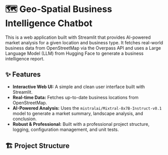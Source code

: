 # 🗺️ Geo-Spatial Business Intelligence Chatbot

This is a web application built with Streamlit that provides AI-powered market analysis for a given location and business type. It fetches real-world business data from OpenStreetMap via the Overpass API and uses a Large Language Model (LLM) from Hugging Face to generate a business intelligence report.

## ✨ Features

-   **Interactive Web UI:** A simple and clean user interface built with Streamlit.
-   **Real-time Data:** Fetches up-to-date business locations from OpenStreetMap.
-   **AI-Powered Analysis:** Uses the `mistralai/Mixtral-8x7B-Instruct-v0.1` model to generate a market summary, landscape analysis, and conclusion.
-   **Robust & Professional:** Built with a professional project structure, logging, configuration management, and unit tests.

## 🏗️ Project Structure
